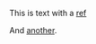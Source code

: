 This is text with a [ref]

And [another].

[ref]: https://google.com
[another]: https://facebook.com
